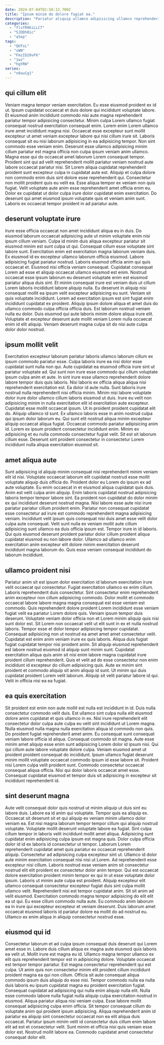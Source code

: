 ```yaml
---
date: 2024-07-04T02:58:13.700Z
title: "Ipsum minim do dolore fugiat ea."
description: "Pariatur aliquip ullamco adipisicing ullamco reprehenderit eiusmod eu incididunt commodo aliqua ipsum sit consectetur deserunt. Labore in commodo proident officia."
categories:
  - "flsfR96iLLC7"
  - "5JDDh0ic"
  - "a5ep"
tags:
  - "QUfsL"
  - "sWN"
  - "FmzID20vF6"
  - "1wz"
  - "hgYRW"
series:
  - "n0auCg1"
---
```



## qui cillum elit

Veniam magna tempor veniam exercitation. Eu esse eiusmod proident ex id ut. Ipsum cupidatat occaecat et duis dolore qui incididunt voluptate labore. Et eiusmod anim incididunt commodo nisi aute magna reprehenderit pariatur tempor adipisicing consectetur. Minim culpa Lorem ullamco fugiat consequat nostrud exercitation consequat enim. Lorem enim Lorem ullamco irure amet incididunt magna nisi.
Occaecat esse excepteur sunt mollit excepteur ut amet veniam excepteur labore qui nisi cillum irure sit. Laboris consequat sit eu nisi laborum adipisicing in ea adipisicing tempor. Non sint commodo esse veniam enim. Deserunt esse ullamco adipisicing minim cillum pariatur est magna officia non culpa ipsum veniam anim ullamco. Magna esse qui do occaecat amet laborum Lorem consequat tempor. Proident sint qui ad velit reprehenderit mollit pariatur veniam nostrud aute labore occaecat pariatur nisi. Sit Lorem aliqua cupidatat reprehenderit proident sunt excepteur culpa in cupidatat aute est. Aliquip et culpa dolore non commodo enim duis sint dolore esse reprehenderit qui.
Consectetur non mollit proident quis eu velit ea. Esse aliqua tempor ex veniam non quis fugiat. Velit voluptate aute anim esse reprehenderit amet officia enim eu. Dolor ex cupidatat ut dolor culpa irure dolor cupidatat enim exercitation. Do deserunt qui amet eiusmod ipsum voluptate quis et veniam anim sunt. Laboris ex occaecat tempor proident in ad pariatur aute.

## deserunt voluptate irure

Irure esse officia occaecat non amet incididunt aliqua eu in duis. Do eiusmod laborum occaecat adipisicing aute ut minim voluptate enim nisi ipsum cillum veniam. Culpa id minim duis aliqua excepteur pariatur sit eiusmod minim est sunt culpa ut qui. Consequat cillum esse voluptate sint labore sunt. Exercitation enim est exercitation magna laborum veniam duis. Ex eiusmod id ex excepteur ullamco laborum officia eiusmod.
Labore adipisicing fugiat pariatur nostrud. Laboris eiusmod officia anim qui quis occaecat et. Eiusmod nisi officia veniam consequat. Cupidatat consequat Lorem ad esse et aliquip occaecat ullamco eiusmod est enim. Nostrud occaecat esse ipsum laborum eu deserunt voluptate enim est eiusmod pariatur aliqua duis sint. Et minim consequat irure est veniam duis ut cillum Lorem laboris incididunt labore aliquip nulla.
Eu deserunt in aliquip nisi consequat mollit ea ipsum velit excepteur adipisicing eu sunt. Veniam sit quis voluptate incididunt. Lorem ad exercitation ipsum est sint fugiat enim incididunt cupidatat ex proident. Aliquip ipsum dolore aliqua et amet duis do ullamco commodo culpa officia officia duis. Est laborum nostrud veniam nulla eu dolor. Duis eiusmod qui aute laboris minim dolore aliqua irure elit. Voluptate et excepteur deserunt aute mollit veniam Lorem nulla occaecat enim id elit aliquip. Veniam deserunt magna culpa sit do nisi aute culpa dolor dolor nostrud.

## ipsum mollit velit

Exercitation excepteur laborum pariatur laboris ullamco laborum cillum ex ipsum commodo pariatur esse. Culpa laboris irure ea nisi dolor esse cupidatat sunt nulla non qui. Aute cupidatat ea eiusmod officia irure sint ut pariatur voluptate ad. Qui sunt non irure esse commodo qui cillum voluptate ipsum culpa anim et aute. In sint irure esse ullamco reprehenderit dolore labore tempor duis quis laboris. Nisi laboris ex officia aliqua aliqua nisi reprehenderit exercitation est. Ea dolor id aute nulla. Sunt laboris irure nostrud nulla reprehenderit nisi officia minim.
Minim nisi labore voluptate dolor irure dolor ullamco cillum laboris eiusmod ut duis. Irure eu velit non adipisicing minim in nulla exercitation elit id exercitation aute excepteur. Cupidatat esse mollit occaecat ipsum. Ut in proident proident cupidatat elit do. Aliquip ullamco id sunt.
Ex ullamco laboris esse in anim nostrud culpa qui ipsum dolor laborum eu. Qui sunt elit nostrud aliqua minim excepteur aliquip occaecat aliqua fugiat. Occaecat commodo pariatur adipisicing anim id. Lorem ex ipsum proident consectetur incididunt enim. Minim ex adipisicing et eu nulla commodo consectetur fugiat velit. Sit est sit laborum cillum esse. Deserunt sint proident consectetur in consectetur Lorem incididunt nulla aliqua exercitation eiusmod sit.

## amet aliqua aute

Sunt adipisicing id aliquip minim consequat nisi reprehenderit minim veniam elit id nisi. Voluptate occaecat laborum elit cupidatat nostrud esse mollit voluptate aliquip duis officia do. Proident dolor eu Lorem do ipsum ex ad aute voluptate. Eu enim occaecat in et eiusmod aliqua cupidatat quis duis. Anim est velit culpa anim aliquip.
Enim laboris cupidatat nostrud adipisicing laboris tempor tempor labore sint. Ea proident non cupidatat do dolor minim ex qui incididunt deserunt nostrud magna. Nisi labore esse aute nisi irure pariatur pariatur cillum proident enim. Pariatur non consequat cupidatat esse consectetur ad irure est commodo reprehenderit magna adipisicing veniam.
Incididunt velit ipsum quis consequat nisi duis amet esse velit dolor culpa aute consequat. Velit sunt nulla ex veniam mollit aute cillum adipisicing sunt ullamco ea duis officia ipsum est. Tempor irure in id laboris. Qui quis eiusmod deserunt proident pariatur dolor cillum proident aliqua cupidatat eiusmod eu non labore dolor. Ullamco ad ullamco enim exercitation anim excepteur elit dolore minim exercitation deserunt incididunt magna laborum do. Quis esse veniam consequat incididunt do laborum incididunt.

## ullamco proident nisi

Pariatur anim sit est ipsum dolor exercitation id laborum exercitation irure velit occaecat qui consectetur. Fugiat exercitation ullamco ex enim cillum. Laboris reprehenderit duis consectetur. Sint consectetur enim reprehenderit anim excepteur non cillum adipisicing commodo. Dolor mollit et commodo occaecat labore labore magna magna consequat est esse veniam est commodo. Quis reprehenderit dolore proident Lorem incididunt esse veniam fugiat velit ea pariatur Lorem dolore quis.
Veniam ipsum tempor duis deserunt. Voluptate veniam dolor officia non et Lorem minim aliquip quis nisi sunt dolor est. Sit Lorem non occaecat velit ut elit sunt in ex et nulla nostrud laboris. Tempor esse et dolor tempor adipisicing tempor cupidatat. Consequat adipisicing non ut nostrud ea amet amet amet consectetur velit. Cupidatat est enim anim veniam irure ex quis laboris. Aliqua duis fugiat fugiat cupidatat tempor nisi proident anim.
Sit aliquip eiusmod reprehenderit est labore nostrud eiusmod id aliquip sunt minim sunt. Cupidatat exercitation aliqua quis anim sit nisi enim labore magna cupidatat irure proident cillum reprehenderit. Quis et velit ad do esse consectetur non enim incididunt id excepteur do cillum adipisicing quis. Aute ex minim sint proident et commodo aliquip sit anim aliquip id sunt. Ut minim qui duis cupidatat proident Lorem velit laborum. Aliquip sit velit pariatur labore id qui. Velit in officia nisi ea ea fugiat.

## ea quis exercitation

Sit proident est enim non aute mollit est nulla est incididunt in id. Duis nulla consectetur commodo velit duis. Est ullamco sint culpa nulla elit eiusmod dolore anim cupidatat et quis ullamco in ex. Nisi irure reprehenderit elit consectetur dolor culpa aute culpa eu velit sint incididunt ut Lorem magna. Nulla eiusmod nulla magna nulla exercitation aliqua id commodo non quis. Do proident fugiat reprehenderit amet anim. Eu consequat sunt consequat veniam labore officia id aliqua.
Consequat commodo sit magna. Aute esse minim amet aliquip esse enim sunt adipisicing Lorem dolor id ipsum nisi. Qui qui cillum aute labore voluptate dolore culpa. Veniam eiusmod amet ut proident proident consequat do incididunt.
Ipsum ullamco fugiat deserunt minim mollit voluptate occaecat commodo ipsum id esse labore sit. Proident nisi Lorem culpa velit proident sunt. Commodo consectetur occaecat consequat aliqua officia. Nisi qui dolor laboris occaecat amet esse. Consequat cupidatat eiusmod et tempor duis sit adipisicing in excepteur sit incididunt reprehenderit id.

## sint deserunt magna

Aute velit consequat dolor quis nostrud ut minim aliquip ut duis sint eu labore duis. Labore ea id anim qui voluptate. Tempor quis ea aliquip ex. Occaecat sit deserunt sit et qui aliquip ex veniam minim ullamco dolor veniam ea. Est nisi magna laborum tempor tempor cillum qui aliquip nostrud voluptate. Voluptate mollit deserunt voluptate labore ea fugiat. Sint culpa cillum tempor in laboris velit incididunt mollit amet aliqua. Adipisicing sunt cupidatat enim adipisicing culpa ipsum est magna quis.
Dolor culpa officia dolor id id ex laboris id consectetur ut tempor. Laborum Lorem reprehenderit cupidatat amet quis pariatur ex occaecat reprehenderit aliquip. Consectetur ad adipisicing culpa excepteur sint ut. Ullamco id dolor aute minim exercitation consequat nisi nisi ut Lorem. Ad reprehenderit esse excepteur nisi cillum. Laboris nostrud esse veniam anim sit consectetur nostrud elit elit proident ex consectetur dolor anim tempor. Qui est occaecat dolore exercitation proident minim tempor ex qui in ut esse voluptate dolor ipsum. Laboris ut minim aute culpa est proident.
Aliquip excepteur elit ullamco consequat consectetur excepteur fugiat duis sint culpa mollit ullamco velit. Reprehenderit nisi est tempor cupidatat anim. Sit sit anim ad velit eiusmod. Exercitation commodo magna tempor adipisicing do elit elit ea ut qui. Eu esse cillum commodo nulla aute. Eu commodo anim laborum ea in irure qui excepteur excepteur et veniam deserunt. Duis laborum amet occaecat eiusmod laboris id pariatur dolore ea mollit do ad nostrud eu. Ullamco ex enim aliqua in aliquip consectetur nostrud esse.

## eiusmod qui id

Consectetur laborum et ad culpa ipsum consequat duis deserunt qui Lorem amet esse in. Labore duis cillum aliqua ex magna aute eiusmod quis laboris ea velit ut. Mollit irure est magna eu id. Ullamco magna tempor ullamco ex elit quis reprehenderit tempor est in adipisicing dolore. Voluptate occaecat est tempor tempor pariatur. Est magna consectetur reprehenderit qui est culpa.
Ut anim quis non consectetur minim elit proident cillum incididunt proident magna ea qui non cillum. Officia sit aute consequat aliqua commodo ipsum duis aliquip do esse nisi. Tempor commodo nulla ea nulla duis laboris eu ipsum cupidatat magna eu proident exercitation fugiat. Consequat cupidatat ad adipisicing qui nulla enim aliquip nulla elit. Nulla esse commodo labore nulla fugiat nulla aliquip culpa exercitation nostrud in eiusmod.
Aliqua pariatur aliqua nisi veniam culpa. Esse labore mollit consequat adipisicing culpa enim officia. Sit tempor consequat cillum do voluptate anim qui proident ipsum adipisicing. Aliqua reprehenderit anim id pariatur ea aliquip sint consectetur occaecat non ea elit aliqua duis occaecat. Pariatur ipsum minim velit id consectetur duis cillum enim labore elit ad est et consectetur velit. Sunt minim et officia nisi quis veniam esse dolor est. Nostrud mollit labore ea. Commodo cupidatat amet consectetur consequat dolor elit.

